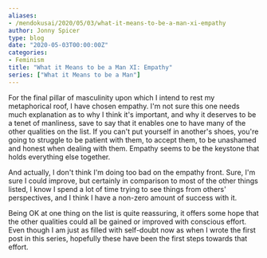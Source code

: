 ```yaml
---
aliases:
- /mendokusai/2020/05/03/what-it-means-to-be-a-man-xi-empathy
author: Jonny Spicer
type: blog
date: "2020-05-03T00:00:00Z"
categories:
- Feminism
title: "What it Means to be a Man XI: Empathy"
series: ["What it Means to be a Man"]
---
```

For the final pillar of masculinity upon which I intend to rest my metaphorical roof, I have chosen empathy. I'm not sure this one needs much explanation as to why I think it's important,
and why it deserves to be a tenet of manliness, save to say that it enables one to have many of the other qualities on the list. If you can't put yourself in another's shoes, you're
going to struggle to be patient with them, to accept them, to be unashamed and honest when dealing with them. Empathy seems to be the keystone that holds everything else together.

And actually, I don't think I'm doing too bad on the empathy front. Sure, I'm sure I could improve, but certainly in comparison to most of the other things listed, I know I spend a lot
of time trying to see things from others' perspectives, and I think I have a non-zero amount of success with it.

Being OK at one thing on the list is quite reassuring, it offers some hope that the other qualities could all be gained or improved with conscious effort. Even though I am just as filled
with self-doubt now as when I wrote the first post in this series, hopefully these have been the first steps towards that effort.
